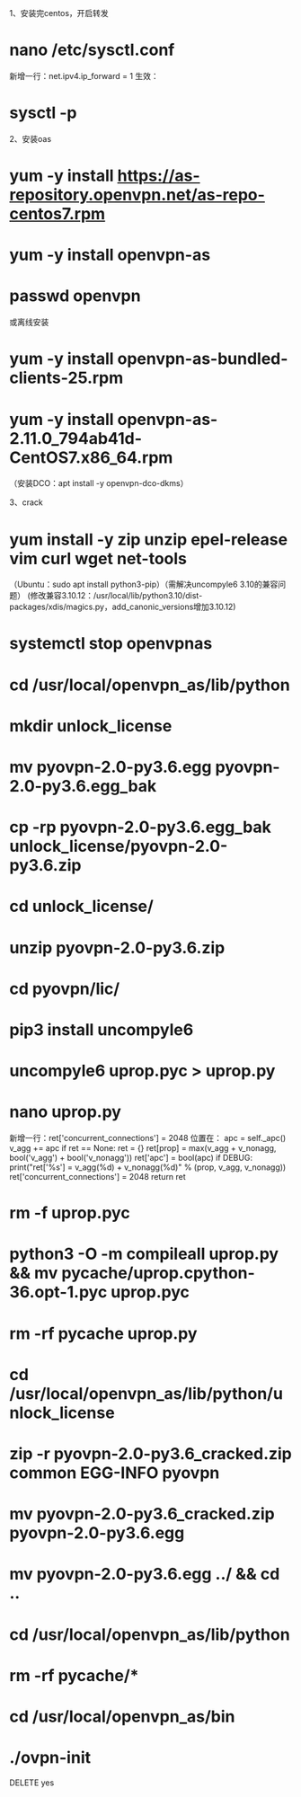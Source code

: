 1、安装完centos，开启转发
# nano /etc/sysctl.conf
新增一行：net.ipv4.ip_forward = 1
生效：
# sysctl -p

2、安装oas
# yum -y install https://as-repository.openvpn.net/as-repo-centos7.rpm
# yum -y install openvpn-as
# passwd openvpn
或离线安装
# yum -y install openvpn-as-bundled-clients-25.rpm
# yum -y install openvpn-as-2.11.0_794ab41d-CentOS7.x86_64.rpm
（安装DCO：apt install -y openvpn-dco-dkms）

3、crack
# yum install -y zip unzip epel-release vim curl wget net-tools
（Ubuntu：sudo apt install python3-pip）（需解决uncompyle6 3.10的兼容问题）
(修改兼容3.10.12：/usr/local/lib/python3.10/dist-packages/xdis/magics.py，add_canonic_versions增加3.10.12)
# systemctl stop openvpnas
# cd /usr/local/openvpn_as/lib/python
# mkdir unlock_license
# mv pyovpn-2.0-py3.6.egg pyovpn-2.0-py3.6.egg_bak
# cp -rp pyovpn-2.0-py3.6.egg_bak unlock_license/pyovpn-2.0-py3.6.zip
# cd unlock_license/
# unzip pyovpn-2.0-py3.6.zip
# cd pyovpn/lic/
# pip3 install uncompyle6
# uncompyle6 uprop.pyc > uprop.py
# nano uprop.py
新增一行：ret['concurrent_connections'] = 2048
位置在：
        apc = self._apc()
            v_agg += apc
            if ret == None:
                ret = {}
            ret[prop] = max(v_agg + v_nonagg, bool('v_agg') + bool('v_nonagg'))
            ret['apc'] = bool(apc)
            if DEBUG:
                print("ret['%s'] = v_agg(%d) + v_nonagg(%d)" % (prop, v_agg, v_nonagg))
        ret['concurrent_connections'] = 2048
        return ret
# rm -f uprop.pyc
# python3 -O -m compileall uprop.py && mv __pycache__/uprop.cpython-36.opt-1.pyc uprop.pyc
# rm -rf __pycache__ uprop.py
# cd /usr/local/openvpn_as/lib/python/unlock_license
# zip -r pyovpn-2.0-py3.6_cracked.zip common EGG-INFO pyovpn
# mv pyovpn-2.0-py3.6_cracked.zip pyovpn-2.0-py3.6.egg
# mv pyovpn-2.0-py3.6.egg ../ && cd ..
# cd /usr/local/openvpn_as/lib/python
# rm -rf __pycache__/*
# cd /usr/local/openvpn_as/bin
# ./ovpn-init

DELETE
yes
